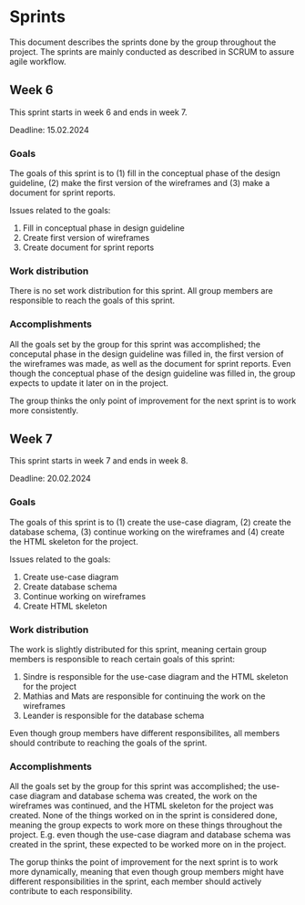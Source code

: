 # Sprints

This document describes the sprints done by the group throughout the project. The sprints are
mainly conducted as described in SCRUM to assure agile workflow.

## Week 6

This sprint starts in week 6 and ends in week 7.

Deadline: 15.02.2024

### Goals

The goals of this sprint is to (1) fill in the conceptual phase of the design guideline, (2) make
the first version of the wireframes and (3) make a document for sprint reports.

Issues related to the goals:

1. Fill in conceptual phase in design guideline
2. Create first version of wireframes
3. Create document for sprint reports

### Work distribution

There is no set work distribution for this sprint. All group members are responsible to reach the
goals of this sprint.

### Accomplishments

All the goals set by the group for this sprint was accomplished; the conceputal phase in the design
guideline was filled in, the first version of the wireframes was made, as well as the document for
sprint reports. Even though the conceptual phase of the design guideline was filled in, the group
expects to update it later on in the project.

The group thinks the only point of improvement for the next sprint is to work more consistently.

## Week 7

This sprint starts in week 7 and ends in week 8.

Deadline: 20.02.2024

### Goals

The goals of this sprint is to (1) create the use-case diagram, (2) create the database schema, (3)
continue working on the wireframes and (4) create the HTML skeleton for the project.

Issues related to the goals:

1. Create use-case diagram
2. Create database schema
3. Continue working on wireframes
4. Create HTML skeleton

### Work distribution

The work is slightly distributed for this sprint, meaning certain group members is responsible to
reach certain goals of this sprint:

1. Sindre is responsible for the use-case diagram and the HTML skeleton for the project
2. Mathias and Mats are responsible for continuing the work on the wireframes
3. Leander is responsible for the database schema

Even though group members have different responsibilites, all members should contribute to reaching
the goals of the sprint.

### Accomplishments

All the goals set by the group for this sprint was accomplished; the use-case diagram and database
schema was created, the work on the wireframes was continued, and the HTML skeleton for the project
was created. None of the things worked on in the sprint is considered done, meaning the group
expects to work more on these things throughout the project. E.g. even though the use-case diagram
and database schema was created in the sprint, these expected to be worked more on in the project.

The gorup thinks the point of improvement for the next sprint is to work more dynamically, meaning
that even though group members might have different responsibilities in the sprint, each member
should actively contribute to each responsibility.
